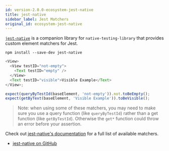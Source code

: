 ```yaml
---
id: version-2.0.0-ecosystem-jest-native
title: jest-native
sidebar_label: Jest Matchers
original_id: ecosystem-jest-native
---
```


[`jest-native`](https://github.com/testing-library/jest-native) is a companion library for
`native-testing-library` that provides custom element matchers for Jest.

```
npm install --save-dev jest-native
```

```javascript
<View>
  <View testID="not-empty">
    <Text testID="empty" />
  </View>
  <Text testID="visible">Visible Example</Text>
</View>;

expect(queryByTestId(baseElement, 'not-empty')).not.toBeEmpty();
expect(getByText(baseElement, 'Visible Example')).toBeVisible();
```

> Note: when using some of these matchers, you may need to make sure you use a query function (like
> `queryByTestId`) rather than a get function (like `getByTestId`). Otherwise the `get*` function
> could throw an error before your assertion.

Check out [jest-native's documentation](https://github.com/testing-library/jest-native) for a full
list of available matchers.

- [jest-native on GitHub](https://github.com/testing-library/jest-native)
